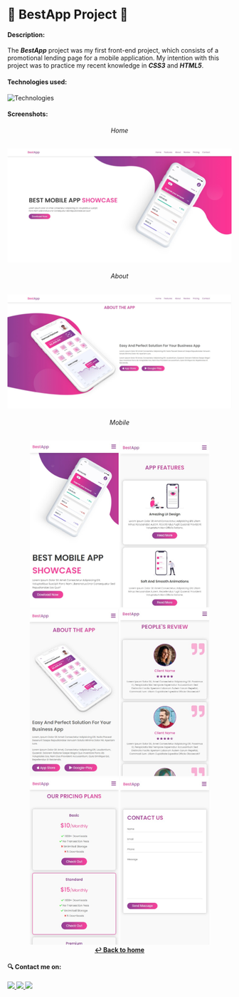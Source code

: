 <h1>📱 BestApp Project  📱</h1>

#### Description: ####

The ***BestApp*** project was my first front-end project, which consists of a promotional lending page for a mobile application. My intention with this project was to practice my recent knowledge in 
***CSS3*** and ***HTML5***.

#### Technologies used: ####

<img src="https://skills.thijs.gg/icons?i=html,css" alt="Technologies" height="50"/>

#### Screenshots: ####
<div align="center">
    <h6>Home</h6>
    <img src="./screenshots/home_large-screen.jpg" alt="home page section image on large screens" width="600">
    <br>
    <h6>About</h6>
    <img src="./screenshots/about_large-screen.jpg" alt="about page section on large screens" width="600">
</div>
<div align="center">
    <h6>Mobile</h6>
    <img src="./screenshots/home_small-screen.jpg" alt="home page section on small screens" width="200">
    <img src="./screenshots/features_small-screen.jpg" alt="home page section on small screens" width="200">
    <img src="./screenshots/about_small-screen.jpg" alt="home page section on small screens" width="200">
    <img src="./screenshots/reviews_small-screen.jpg" alt="home page section on small screens" width="200">
    <img src="./screenshots/pricing_small-screen.jpg" alt="home page section on small screens" width="200">
    <img src="./screenshots/contact_small-screen.jpg" alt="home page section on small screens" width="200">
</div>

<div align="center">
  <a href="https://github.com/Devittor/practical-projects">
    <strong>↩ Back to home</strong>
  </a>
</div>

#### 🔍 Contact me on: ####
<div>
  <a href="https://www.instagram.com/jvittorgomes/" target="_blank">
    <img src="https://img.shields.io/badge/-Instagram-%23E4405F?style=for-the-badge&logo=instagram&logoColor=white" target="_blank">
  </a>
  <a href="mailto:devitor.contact@gmail.com"  target="_blank">
    <img src="https://img.shields.io/badge/Gmail-D14836?style=for-the-badge&logo=gmail&logoColor=white">
  </a>
  <a href="https://www.linkedin.com/in/vitor-gomes-dev/" target="_blank">
    <img src="https://img.shields.io/badge/-LinkedIn-%230077B5?style=for-the-badge&logo=linkedin&logoColor=white">
  </a>    
</div>
